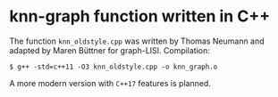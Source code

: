 # knn-graph function written in C++

The function `knn_oldstyle.cpp` was written by Thomas Neumann and adapted by Maren Büttner for graph-LISI. 
Compilation: 
```
$ g++ -std=c++11 -O3 knn_oldstyle.cpp -o knn_graph.o
```
A more modern version with `C++17` features is planned.
